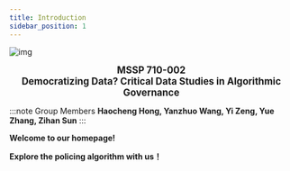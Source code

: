 ```yaml
---
title: Introduction
sidebar_position: 1
---
```

![img](https://lh5.googleusercontent.com/sW3Sc9g4GbJpU8ZPVUq5ws8INPMCu-DaEAZGEYNK4kj8vjljt9g6-xkshk-Z1_UvQTUzuG-_Flvjb15_-gMCnUBJj9rE5ZfEALQv7749ptfvoLT0Ed4_2GLwA9tOfa1n78VnxOIi)

<center><big><b>MSSP 710-002</b></big></center>
<center><big><b>Democratizing Data? Critical Data Studies in Algorithmic Governance</b></big></center>


:::note  Group Members
**Haocheng Hong, Yanzhuo Wang, Yi Zeng, Yue Zhang, Zihan Sun**
:::

**Welcome to our homepage!**

**Explore the policing algorithm with us！**